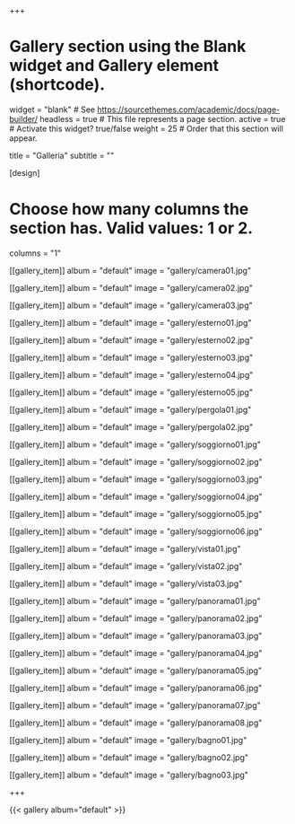 +++
# Gallery section using the Blank widget and Gallery element (shortcode).
widget = "blank"  # See https://sourcethemes.com/academic/docs/page-builder/
headless = true  # This file represents a page section.
active = true  # Activate this widget? true/false
weight = 25  # Order that this section will appear.

title = "Galleria"
subtitle = ""

[design]
  # Choose how many columns the section has. Valid values: 1 or 2.
  columns = "1"

[[gallery_item]]
album = "default"
image = "gallery/camera01.jpg"

[[gallery_item]]
album = "default"
image = "gallery/camera02.jpg"

[[gallery_item]]
album = "default"
image = "gallery/camera03.jpg"

[[gallery_item]]
album = "default"
image = "gallery/esterno01.jpg"

[[gallery_item]]
album = "default"
image = "gallery/esterno02.jpg"

[[gallery_item]]
album = "default"
image = "gallery/esterno03.jpg"

[[gallery_item]]
album = "default"
image = "gallery/esterno04.jpg"

[[gallery_item]]
album = "default"
image = "gallery/esterno05.jpg"

[[gallery_item]]
album = "default"
image = "gallery/pergola01.jpg"

[[gallery_item]]
album = "default"
image = "gallery/pergola02.jpg"


[[gallery_item]]
album = "default"
image = "gallery/soggiorno01.jpg"

[[gallery_item]]
album = "default"
image = "gallery/soggiorno02.jpg"

[[gallery_item]]
album = "default"
image = "gallery/soggiorno03.jpg"

[[gallery_item]]
album = "default"
image = "gallery/soggiorno04.jpg"

[[gallery_item]]
album = "default"
image = "gallery/soggiorno05.jpg"

[[gallery_item]]
album = "default"
image = "gallery/soggiorno06.jpg"

[[gallery_item]]
album = "default"
image = "gallery/vista01.jpg"

[[gallery_item]]
album = "default"
image = "gallery/vista02.jpg"

[[gallery_item]]
album = "default"
image = "gallery/vista03.jpg"


[[gallery_item]]
album = "default"
image = "gallery/panorama01.jpg"

[[gallery_item]]
album = "default"
image = "gallery/panorama02.jpg"

[[gallery_item]]
album = "default"
image = "gallery/panorama03.jpg"

[[gallery_item]]
album = "default"
image = "gallery/panorama04.jpg"

[[gallery_item]]
album = "default"
image = "gallery/panorama05.jpg"

[[gallery_item]]
album = "default"
image = "gallery/panorama06.jpg"

[[gallery_item]]
album = "default"
image = "gallery/panorama07.jpg"

[[gallery_item]]
album = "default"
image = "gallery/panorama08.jpg"

[[gallery_item]]
album = "default"
image = "gallery/bagno01.jpg"

[[gallery_item]]
album = "default"
image = "gallery/bagno02.jpg"

[[gallery_item]]
album = "default"
image = "gallery/bagno03.jpg"

+++

{{< gallery album="default" >}}
